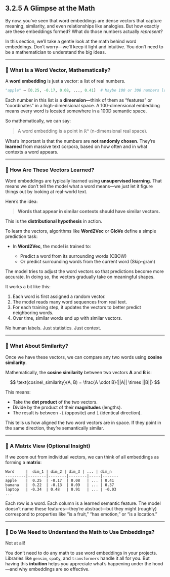 
## **3.2.5 A Glimpse at the Math**

By now, you’ve seen that word embeddings are dense vectors that capture meaning, similarity, and even relationships like analogies. But how exactly are these embeddings formed? What do those numbers actually *represent*?

In this section, we’ll take a gentle look at the math behind word embeddings. Don’t worry—we’ll keep it light and intuitive. You don’t need to be a mathematician to understand the big ideas.

---

### 🔢 What Is a Word Vector, Mathematically?

A **word embedding** is just a vector: a list of real numbers.

```python
"apple" → [0.25, -0.17, 0.08, ..., 0.41]  # Maybe 100 or 300 numbers long
```

Each number in this list is a **dimension**—think of them as “features” or “coordinates” in a high-dimensional space. A 100-dimensional embedding means every word is located somewhere in a 100D semantic space.

So mathematically, we can say:

> A word embedding is a point in ℝⁿ (n-dimensional real space).

What’s important is that the numbers are **not randomly chosen**. They’re **learned** from massive text corpora, based on how often and in what contexts a word appears.

---

### 🧠 How Are These Vectors Learned?

Word embeddings are typically learned using **unsupervised learning**. That means we don’t tell the model what a word means—we just let it figure things out by looking at real-world text.

Here’s the idea:

> **Words that appear in similar contexts should have similar vectors.**

This is the **distributional hypothesis** in action.

To learn the vectors, algorithms like **Word2Vec** or **GloVe** define a simple prediction task:

* In **Word2Vec**, the model is trained to:

  * Predict a word from its surrounding words (CBOW)
  * Or predict surrounding words from the current word (Skip-gram)

The model tries to adjust the word vectors so that predictions become more accurate. In doing so, the vectors gradually take on meaningful shapes.

It works a bit like this:

1. Each word is first assigned a random vector.
2. The model reads many word sequences from real text.
3. For each training step, it updates the vectors to better predict neighboring words.
4. Over time, similar words end up with similar vectors.

No human labels. Just statistics. Just context.

---

### 🧮 What About Similarity?

Once we have these vectors, we can compare any two words using **cosine similarity**.

Mathematically, the **cosine similarity** between two vectors **A** and **B** is:

$$
\text{cosine\_similarity}(A, B) = \frac{A \cdot B}{||A|| \times ||B||}
$$

This means:

* Take the **dot product** of the two vectors.
* Divide by the product of their **magnitudes** (lengths).
* The result is between `-1` (opposite) and `1` (identical direction).

This tells us how aligned the two word vectors are in space. If they point in the same direction, they’re semantically similar.

---

### 🧩 A Matrix View (Optional Insight)

If we zoom out from individual vectors, we can think of all embeddings as forming a **matrix**:

```
Word     |  dim_1 | dim_2 | dim_3 | ... | dim_n
---------|--------|--------|--------|-----|-------
apple    |  0.25  | -0.17  | 0.08   | ... | 0.41
banana   |  0.22  | -0.13  | 0.09   | ... | 0.37
laptop   | -0.34  | 0.48   | 0.91   | ... | -0.03
...
```

Each row is a word. Each column is a learned semantic feature. The model doesn’t name these features—they’re abstract—but they might (roughly) correspond to properties like “is a fruit,” “has emotion,” or “is a location.”

---

### 🤔 Do We Need to Understand the Math to Use Embeddings?

Not at all!

You don’t need to do any math to use word embeddings in your projects. Libraries like `gensim`, `spaCy`, and `transformers` handle it all for you. But having this **intuition** helps you appreciate what’s happening under the hood—and why embeddings are so effective.


